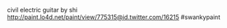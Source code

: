 civil electric guitar by shi http://paint.lo4d.net/paint/view/775315@id.twitter.com/16215 #swankypaint